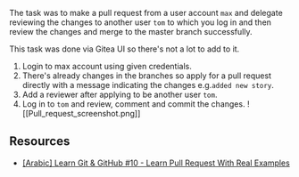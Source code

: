 The task was to make a pull request from a user account `max` and delegate reviewing the changes to another user `tom` to which you log in and then review the changes and merge to the master branch successfully.

This task was done via Gitea UI so there's not a lot to add to it.

1. Login to max account using given credentials.
2. There's already changes in the branches so apply for a pull request directly with a message indicating the changes e.g.`added new story`.
3. Add a reviewer after applying to be another user `tom`.
4. Log in to `tom` and review, comment and commit the changes.
![[Pull_request_screenshot.png]]

## Resources
- [[Arabic] Learn Git & GitHub #10 - Learn Pull Request With Real Examples](https://www.youtube.com/watch?v=n43bagVuJPU)
